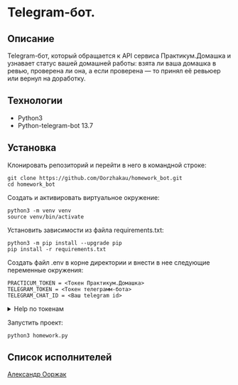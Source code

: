 # Telegram-бот.
## Описание
Telegram-бот, который обращается к API сервиса Практикум.Домашка и узнавает
статус вашей домашней работы: взята ли ваша домашка в ревью, проверена ли она,
а если проверена — то принял её ревьюер или вернул на доработку.

## Технологии
* Python3
* Python-telegram-bot 13.7
## Установка
Клонировать репозиторий и перейти в него в командной строке:

```
git clone https://github.com/Oorzhakau/homework_bot.git
cd homework_bot
```

Cоздать и активировать виртуальное окружение:

```
python3 -m venv venv
source venv/bin/activate
```

Установить зависимости из файла requirements.txt:

```
python3 -m pip install --upgrade pip
pip install -r requirements.txt
```
Создать файл .env в корне директории и внести в нее следующие переменные окружения:
```
PRACTICUM_TOKEN = <Токен Практикум.Домашка>
TELEGRAM_TOKEN = <Токен телеграмм-бота>
TELEGRAM_CHAT_ID = <Ваш telegram id>
```
<details><summary>Help по токенам</summary>
    <ul>
        <li><a href="https://oauth.yandex.ru/authorize?
response_type=token&client_id=1d0b9dd4d652455a9eb710d450ff456a">Токен Практикум.Домашка</a></li>
        <li><a href="https://core.telegram.org/bots#6-botfather">Токен телеграмм-бота</a></li>
        <li>Ваш <i>telegram id</i> можно узнать у бота @userinfobot</li>
    </ul>
</details>

Запустить проект:

```
python3 homework.py
```

## Список исполнителей
[Александр Ооржак](https://github.com/Oorzhakau)
